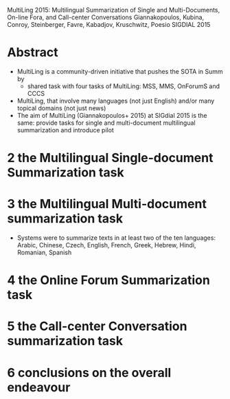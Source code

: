 MultiLing 2015: Multilingual Summarization
  of Single and Multi-Documents, On-line Fora, and Call-center Conversations
Giannakopoulos, Kubina, Conroy, Steinberger, Favre, Kabadjov, Kruschwitz, Poesio
SIGDIAL 2015

# Abstract

* MultiLing is a community-driven initiative that pushes the SOTA in Summ by
  * shared task with four tasks of MultiLing: MSS, MMS, OnForumS and CCCS
* MultiLing, that involve many languages (not just English) and/or
  many topical domains (not just news)
* The aim of MultiLing (Giannakopoulos+ 2015) at SIGdial 2015 is the same:
  provide tasks for single and multi-document multilingual summarization and
  introduce pilot

# 2 the Multilingual Single-document Summarization task

# 3 the Multilingual Multi-document summarization task

* Systems were to summarize texts in at least two of the ten languages: Arabic,
  Chinese, Czech, English, French, Greek, Hebrew, Hindi, Romanian, Spanish

# 4 the Online Forum Summarization task

# 5 the Call-center Conversation summarization task

# 6 conclusions on the overall endeavour
